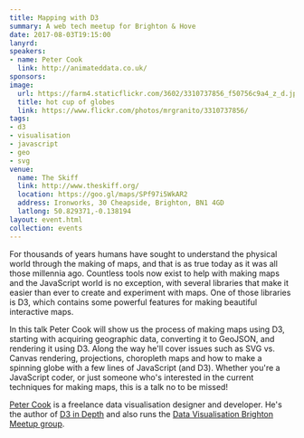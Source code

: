 ```yaml
---
title: Mapping with D3
summary: A web tech meetup for Brighton & Hove
date: 2017-08-03T19:15:00
lanyrd: 
speakers:
- name: Peter Cook
  link: http://animateddata.co.uk/
sponsors:
image:
  url: https://farm4.staticflickr.com/3602/3310737856_f50756c9a4_z_d.jpg
  title: hot cup of globes
  link: https://www.flickr.com/photos/mrgranito/3310737856/
tags:
- d3
- visualisation
- javascript
- geo
- svg
venue:
  name: The Skiff
  link: http://www.theskiff.org/
  location: https://goo.gl/maps/SPf97i5WkAR2
  address: Ironworks, 30 Cheapside, Brighton, BN1 4GD
  latlong: 50.829371,-0.138194
layout: event.html
collection: events
---
```


For thousands of years humans have sought to understand the physical world through the making of maps, and that is as true today as it was all those millennia ago. Countless tools now exist to help with making maps and the JavaScript world is no exception, with several libraries that make it easier than ever to create and experiment with maps. One of those libraries is D3, which contains some powerful features for making beautiful interactive maps.

In this talk Peter Cook will show us the process of making maps using D3, starting with acquiring geographic data, converting it to GeoJSON, and rendering it using D3. Along the way he'll cover issues such as SVG vs. Canvas rendering, projections, choropleth maps and how to make a spinning globe with a few lines of JavaScript (and D3). Whether you're a JavaScript coder, or just someone who's interested in the current techniques for making maps, this is a talk no to be missed!

[Peter Cook](http://animateddata.co.uk/) is a freelance data visualisation designer and developer. He's the author of [D3 in Depth](http://d3indepth.com/) and also runs the [Data Visualisation Brighton Meetup group](https://www.meetup.com/Data-Visualisation-Brighton/).
